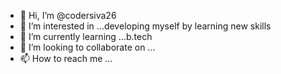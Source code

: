 - 👋 Hi, I’m @codersiva26
- 👀 I’m interested in ...developing myself by learning new skills
- 🌱 I’m currently learning ...b.tech
- 💞️ I’m looking to collaborate on ...
- 📫 How to reach me ...

<!---
codersiva26/codersiva26 is a ✨ special ✨ repository because its `README.md` (this file) appears on your GitHub profile.
You can click the Preview link to take a look at your changes.
--->
